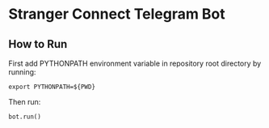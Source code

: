 # Stranger Connect Telegram Bot

## How to Run
First add PYTHONPATH environment variable in repository root directory by running:
```
export PYTHONPATH=${PWD}
```
Then run:
```python
bot.run()
```
